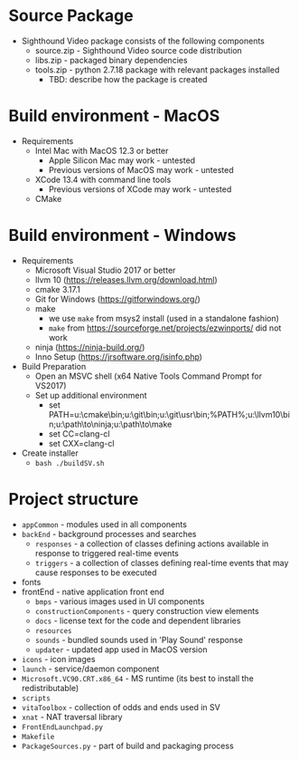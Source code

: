 # Source Package
* Sighthound Video package consists of the following components
  * source.zip - Sighthound Video source code distribution
  * libs.zip - packaged binary dependencies
  * tools.zip - python 2.7.18 package with relevant packages installed
    * TBD: describe how the package is created


# Build environment - MacOS
* Requirements
    * Intel Mac with MacOS 12.3 or better
        * Apple Silicon Mac may work - untested
        * Previous versions of MacOS may work - untested
    * XCode 13.4 with command line tools
        * Previous versions of XCode may work - untested
    * CMake


# Build environment - Windows
* Requirements
    * Microsoft Visual Studio 2017 or better
    * llvm 10 (https://releases.llvm.org/download.html)
    * cmake 3.17.1
    * Git for Windows (https://gitforwindows.org/)
    * make
        * we use `make` from msys2 install (used in a standalone fashion)
        * `make` from https://sourceforge.net/projects/ezwinports/ did not work
    * ninja (https://ninja-build.org/)
    * Inno Setup (https://jrsoftware.org/isinfo.php)
* Build Preparation
    * Open an MSVC shell (x64 Native Tools Command Prompt for VS2017)
    * Set up additional environment
        * set PATH=u:\cmake\bin;u:\git\bin;u:\git\usr\bin;%PATH%;u:\llvm10\bin;u:\path\to\ninja;u:\path\to\make
        * set CC=clang-cl
        * set CXX=clang-cl
* Create installer
    * `bash ./buildSV.sh`

# Project structure
* `appCommon` - modules used in all components
* `backEnd` - background processes and searches
  * `responses` - a collection of classes defining actions available in response to triggered real-time events
  * `triggers` - a collection of classes defining real-time events that may cause responses to be executed
* fonts
* frontEnd - native application front end
  * `bmps` - various images used in UI components
  * `constructionComponents` - query construction view elements
  * `docs` - license text for the code and dependent libraries
  * `resources`
  * `sounds` - bundled sounds used in 'Play Sound' response
  * `updater` - updated app used in MacOS version
* `icons` - icon images
* `launch` - service/daemon component
* `Microsoft.VC90.CRT.x86_64` - MS runtime (its best to install the redistributable)
* `scripts`
* `vitaToolbox` - collection of odds and ends used in SV
* `xnat` - NAT traversal library
* `FrontEndLaunchpad.py`
* `Makefile`
* `PackageSources.py` - part of build and packaging process